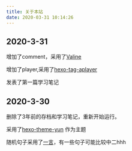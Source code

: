 ```yaml
---
title: 关于本站
date: 2020-03-31 10:14:26
---
```


## 2020-3-31

增加了comment，采用了[Valine](https://valine.js.org/)

增加了player,采用了[hexo-tag-aplayer](https://github.com/MoePlayer/hexo-tag-aplayer)

发表了第一篇学习笔记

## 2020-3-30
删除了3年前的存档和学习笔记，重新开始运行。  

采用了[hexo-theme-yun](https://github.com/YunYouJun/hexo-theme-yun) 作为主题

随机句子采用了[一言](https://developer.hitokoto.cn/)，有一些句子可能比较中二hhh